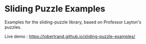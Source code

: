 # Sliding Puzzle Examples

Examples for the sliding-puzzle library, based on Professor Layton's puzzles.

Live demo : https://lobertrand.github.io/sliding-puzzle-examples/
